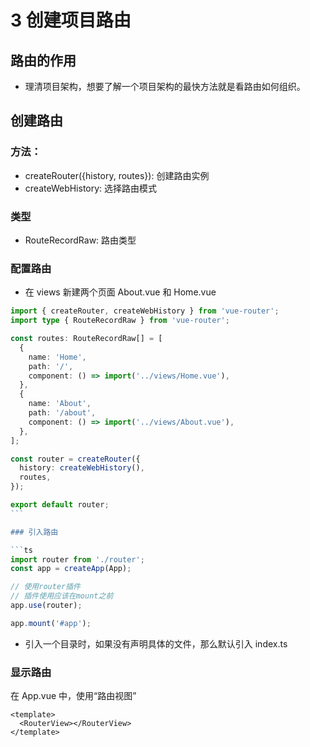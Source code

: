 # 3 创建项目路由

## 路由的作用

- 理清项目架构，想要了解一个项目架构的最快方法就是看路由如何组织。

## 创建路由

### 方法：

- createRouter({history, routes}): 创建路由实例
- createWebHistory: 选择路由模式

### 类型

- RouteRecordRaw: 路由类型

### 配置路由

- 在 views 新建两个页面 About.vue 和 Home.vue

````ts
import { createRouter, createWebHistory } from 'vue-router';
import type { RouteRecordRaw } from 'vue-router';

const routes: RouteRecordRaw[] = [
  {
    name: 'Home',
    path: '/',
    component: () => import('../views/Home.vue'),
  },
  {
    name: 'About',
    path: '/about',
    component: () => import('../views/About.vue'),
  },
];

const router = createRouter({
  history: createWebHistory(),
  routes,
});

export default router;
```

### 引入路由

```ts
import router from './router';
const app = createApp(App);

// 使用router插件
// 插件使用应该在mount之前
app.use(router);

app.mount('#app');
````

- 引入一个目录时，如果没有声明具体的文件，那么默认引入 index.ts

### 显示路由

在 App.vue 中，使用“路由视图”

```vue
<template>
  <RouterView></RouterView>
</template>
```
